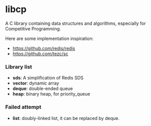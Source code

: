 # libcp

A C library containing data structures and algorithms, especially for Competitive Programming.

Here are some implementation inspiration:
- https://github.com/redis/redis
- https://github.com/tezc/sc

### Library list

- **sds**: A simplification of Redis SDS
- **vector**: dynamic array
- **deque**: double-ended queue
- **heap**: binary heap, for priority_queue

### Failed attempt

- **list**: doubly-linked list, it can be replaced by deque.
